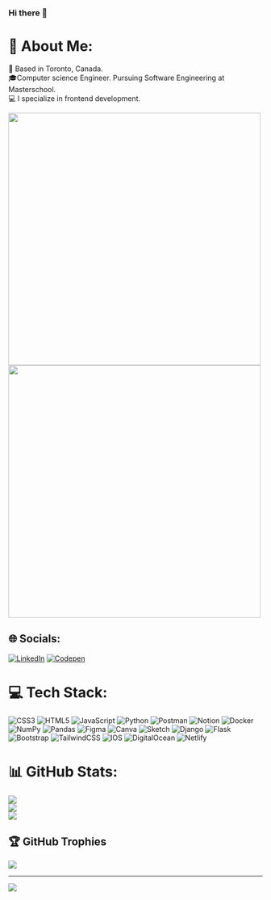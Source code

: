 ### Hi there 👋

# 💫 About Me:
📍  Based in Toronto, Canada. <br>🎓Computer science Engineer. Pursuing Software Engineering at Masterschool.<br>💻 I specialize in  frontend development.

<div id="header" align="left">
  <img src="https://media.giphy.com/media/uB86ZyWQsnFSGYe2sA/giphy.gif" width="500"/> <img src="https://media.giphy.com/media/xT9IgzoKnwFNmISR8I/giphy.gif" width="500" height="500"/>
</div>



## 🌐 Socials:
[![LinkedIn](https://img.shields.io/badge/LinkedIn-%230077B5.svg?logo=linkedin&logoColor=white)](https://linkedin.com/in/https://www.linkedin.com/in/p-nagra-3a983526/) [![Codepen](https://img.shields.io/badge/Codepen-000000?style=for-the-badge&logo=codepen&logoColor=white)](https://codepen.io/https://codepen.io/poonamnagra) 

# 💻 Tech Stack:
![CSS3](https://img.shields.io/badge/css3-%231572B6.svg?style=for-the-badge&logo=css3&logoColor=white) ![HTML5](https://img.shields.io/badge/html5-%23E34F26.svg?style=for-the-badge&logo=html5&logoColor=white) ![JavaScript](https://img.shields.io/badge/javascript-%23323330.svg?style=for-the-badge&logo=javascript&logoColor=%23F7DF1E) ![Python](https://img.shields.io/badge/python-3670A0?style=for-the-badge&logo=python&logoColor=ffdd54) ![Postman](https://img.shields.io/badge/Postman-FF6C37?style=for-the-badge&logo=postman&logoColor=white) ![Notion](https://img.shields.io/badge/Notion-%23000000.svg?style=for-the-badge&logo=notion&logoColor=white) ![Docker](https://img.shields.io/badge/docker-%230db7ed.svg?style=for-the-badge&logo=docker&logoColor=white) ![NumPy](https://img.shields.io/badge/numpy-%23013243.svg?style=for-the-badge&logo=numpy&logoColor=white) ![Pandas](https://img.shields.io/badge/pandas-%23150458.svg?style=for-the-badge&logo=pandas&logoColor=white) 	![Figma](https://img.shields.io/badge/figma-%23F24E1E.svg?style=for-the-badge&logo=figma&logoColor=white) ![Canva](https://img.shields.io/badge/Canva-%2300C4CC.svg?style=for-the-badge&logo=Canva&logoColor=white) ![Sketch](https://img.shields.io/badge/Sketch-FFB387?style=for-the-badge&logo=sketch&logoColor=black) ![Django](https://img.shields.io/badge/django-%23092E20.svg?style=for-the-badge&logo=django&logoColor=white) ![Flask](https://img.shields.io/badge/flask-%23000.svg?style=for-the-badge&logo=flask&logoColor=white) ![Bootstrap](https://img.shields.io/badge/bootstrap-%23563D7C.svg?style=for-the-badge&logo=bootstrap&logoColor=white) ![TailwindCSS](https://img.shields.io/badge/tailwindcss-%2338B2AC.svg?style=for-the-badge&logo=tailwind-css&logoColor=white) ![IOS](https://img.shields.io/badge/IOS-%2320232a.svg?style=for-the-badge&logo=apple&logoColor=white) ![DigitalOcean](https://img.shields.io/badge/DigitalOcean-%230167ff.svg?style=for-the-badge&logo=digitalOcean&logoColor=white) ![Netlify](https://img.shields.io/badge/netlify-%23000000.svg?style=for-the-badge&logo=netlify&logoColor=#00C7B7)
# 📊 GitHub Stats:
![](https://github-readme-stats.vercel.app/api?username=nagrapoonam&theme=dark&hide_border=false&include_all_commits=true&count_private=true)<br/>
![](https://github-readme-streak-stats.herokuapp.com/?user=nagrapoonam&theme=dark&hide_border=false)<br/>
![](https://github-readme-stats.vercel.app/api/top-langs/?username=nagrapoonam&theme=dark&hide_border=false&include_all_commits=true&count_private=true&layout=compact)

## 🏆 GitHub Trophies
![](https://github-profile-trophy.vercel.app/?username=nagrapoonam&theme=radical&no-frame=false&no-bg=false&margin-w=4)

---
[![](https://visitcount.itsvg.in/api?id=nagrapoonam&icon=0&color=0)](https://visitcount.itsvg.in)

<!-- Proudly created with GPRM ( https://gprm.itsvg.in ) -->

<!--
**nagrapoonam/nagrapoonam** is a ✨ _special_ ✨ repository because its `README.md` (this file) appears on your GitHub profile.

Here are some ideas to get you started:

- 🔭 I’m currently working on ...
- 🌱 I’m currently learning ...
- 👯 I’m looking to collaborate on ...
- 🤔 I’m looking for help with ...
- 💬 Ask me about ...
- 📫 How to reach me: ...
- 😄 Pronouns: ...
- ⚡ Fun fact: ...
-->

